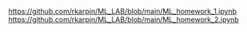 https://github.com/rkarpin/ML_LAB/blob/main/ML_homework_1.ipynb
https://github.com/rkarpin/ML_LAB/blob/main/ML_homework_2.ipynb
